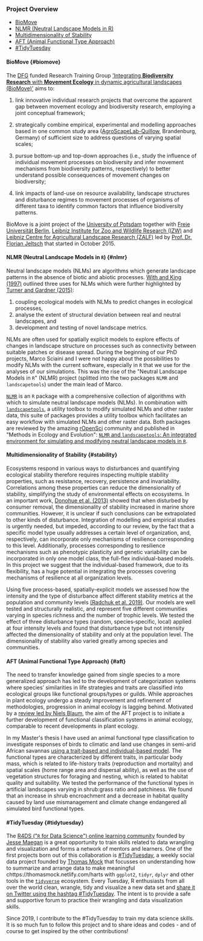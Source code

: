 ### Project Overview

* [BioMove](#biomove)
* [NLMR (Neutral Landscape Models in R)](#nlmr)
* [Multidimensionality of Stability](#stability)
* [AFT (Animal Functional Type Approach)](#aft)
* [#TidyTuesday](#tidytuesday)


#### BioMove {#biomove}

The [DFG](https://www.dfg.de/en/funded_projects/current_projects_programmes/list/index.jsp?id=GRK) funded Research Training Group ['Integrating **Biodiversity Research** with **Movement Ecology** in dynamic agricultural landscapes (BioMove)'](https://www.biomove.org/) aims to:

1. link innovative individual research projects that overcome the apparent gap between movement ecology and biodiversity research, employing a joint conceptual framework;

2. strategically combine empirical, experimental and modelling approaches based in one common study area ([AgroScapeLab-Quillow](https://deims.org/270a41c4-33a8-4da6-9258-2ab10916f262), Brandenburg, Germany) of sufficient size to address questions of varying spatial scales;

3. pursue bottom-up and top-down approaches (i.e., study the influence of individual movement processes on biodiversity and infer movement mechanisms from biodiversity patterns, respectively) to better understand possible consequences of movement changes on biodiversity;

4. link impacts of land-use on resource availability, landscape structures and disturbance regimes to movement processes of organisms of different taxa to identify common factors that influence biodiversity patterns.

BioMove is a joint project of the [University of Potsdam](https://www.uni-potsdam.de/) together with [Freie Universität Berlin](https://www.fu-berlin.de/), [Leibniz Institute for Zoo and Wildlife Research (IZW)](http://www.izw-berlin.de/welcome.html) and [Leibniz Centre for Agricultural Landscape Research (ZALF)](http://www.zalf.de/en/Pages/ZALF.aspx) led by [Prof. Dr. Florian Jeltsch](https://www.uni-potsdam.de/ibb-vegnat/members/prof-dr-florian-jeltsch.html) that started in October 2015.


#### NLMR (Neutral Landscape Models in `R`) {#nlmr}

Neutral landscape models (NLMs) are algorithms which generate landscape patterns in the absence of biotic and abiotic processes. [With and King (1997)](https://doi.org/10.2307/3546007) outlined three uses for NLMs which were further highlighted by [Turner and Gardner (2015)](https://link.springer.com/book/10.1007%2F978-1-4939-2794-4):

1. coupling ecological models with NLMs to predict changes in ecological processes,
2. analyse the extent of structural deviation between real and neutral landscapes, and
3. development and testing of novel landscape metrics.

NLMs are often used for spatially explicit models to explore effects of changes in landscape structure on processes such as connectivity between suitable patches or disease spread. During the beginning of our PhD projects, Marco Sciaini and I were not happy about the possibilities to modify NLMs with the current software, especially in `R` that we use for the analyses of our simulations. This was the rise of the "Neutral Landscape Models in `R`" (NLMR) project (splitted into the two packages `NLMR` and `landscapetools`) under the main lead of Marco.

[`NLMR`](https://ropensci.github.io/NLMR/index.html) is an `R` package with a comprehensive collection of algorithms with which to simulate neutral landscape models (NLMs). In combination with [`landscapetools`](https://github.com/ropensci/landscapetools), a utility toolbox to modify simulated NLMs and other raster data, this suite of packages provides a utility toolbox which facilitates an easy workflow with simulated NLMs and other raster data. Both packages are reviewed by the amazing [rOpenSci](https://ropensci.org/) community and published in "Methods in Ecology and Evolution": [`NLMR` and `landscapetools`: An integrated environment for simulating and modifying neutral landscape models in `R`](https://doi.org/10.1111/2041-210X.13076).


#### Multidimensionality of Stability {#stability}

Ecosystems respond in various ways to disturbances and quantifying ecological stability therefore requires inspecting multiple stability properties, such as resistance, recovery, persistence and invariability. Correlations among these properties can reduce the dimensionality of stability, simplifying the study of environmental effects on ecosystems. In an important work, [Donohue et al. (2013)](https://doi.org/10.1111/ele.12086) showed that when disturbed by consumer removal, the dimensionality of stability increased in marine shore communities. However, it is unclear if such conclusions can be extrapolated to other kinds of disturbance. Integration of modelling and empirical studies is urgently needed, but impeded, according to our review, by the fact that a specific model type usually addresses a certain level of organization, and, respectively, can incorporate only mechanisms of resilience corresponding to this level. Additionally, processes corresponding to resilience mechanisms such as phenotypic plasticity and genetic variability can be incorporated in only one model class, the full-flex individual-based models. In this project we suggest that the individual-based framework, due to its flexibility, has a huge potential in integrating the processes covering mechanisms of resilience at all organization levels.

Using five process-based, spatially-explicit models we assessed how the intensity and the type of disturbance affect different stability metrics at the population and community levels [(Radchuk et al. 2019)](https://doi.org/10.1111/ele.13226). Our models are well tested and structurally realistic, and represent five different communities varying in species richness and the number of trophic levels. We tested the effect of three disturbance types (random, species‐specific, local) applied at four intensity levels and found that disturbance type but not intensity affected the dimensionality of stability and only at the population level. The dimensionality of stability also varied greatly among species and communities.


#### AFT (Animal Functional Type Approach) {#aft}

The need to transfer knowledge gained from single species to a more generalized approach has led to the development of categorization systems where species’ similarities in life strategies and traits are classified into ecological
groups like functional groups/types or guilds. While approaches in plant ecology undergo a steady improvement and refinement of methodologies, progression in animal ecology is lagging behind. Motivated by a [review led by Niels Blaum](https://link.springer.com/article/10.1007/s10531-011-9995-1), the aim of the AFT project is to initiate a further development of functional classification systems in animal ecology, comparable to recent developments in plant ecology.

In my Master's thesis I have used an animal functional type classification to investigate responses of birds to climatic and land use changes in semi-arid African savannas [using a trait-based and individual-based model](https://doi.org/10.1016/j.ecolmodel.2015.07.005). The functional types are characterized by different traits, in particular body mass, which is related to life-history traits (reproduction and mortality) and spatial scales (home range area and dispersal ability), as well as the use of vegetation structures for foraging and nesting, which is related to habitat quality and suitability. We tested the performance of the functional types in artificial landscapes varying in shrub:grass ratio and patchiness. We found that an increase in shrub encroachment and a decrease in habitat quality caused by land use mismanagement and climate change endangered all simulated bird functional types.

#### #TidyTuesday {#tidytuesday}

The [R4DS ("`R` for Data Science") online learning community](https://twitter.com/r4dscommunity) founded by [Jesse Maegan](https://www.jessemaegan.com/) is a great opportunity to train skills related to data wrangling and visualization and forms a network of mentors and learners. One of the first projects born out of this collaboration is [#TidyTuesday](https://github.com/rfordatascience/tidytuesday/blob/master/README.md), a weekly social data project founded by [Thomas Mock](https://thomasmock.netlify.com/) that focusses on understanding how to summarize and arrange data to make meaningful chttps://thomasmock.netlify.com/harts with `ggplot2`, `tidyr`, `dplyr` and other tools in the [`tidyverse`](https://www.tidyverse.org/) ecosystem.
Every Tuesday, R enthusiasts from all over the world clean, wrangle, tidy and visualize a new data set and [share it on Twitter using the hashtag #TidyTuesday](https://twitter.com/search?q=%23tidytuesday&src=typd). The intent is to provide a safe and supportive forum to practice their wrangling and data visualization skills.

Since 2019, I contribute to the #TidyTuesday to train my data science skills. It is so much fun to follow this project and to share ideas and codes - and of course to get inspired by the other contributions!
